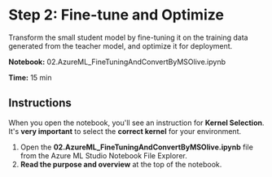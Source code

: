 # Step 2: Fine-tune and Optimize

Transform the small student model by fine-tuning it on the training data generated from the teacher model, and optimize it for deployment.

**Notebook:** 02.AzureML_FineTuningAndConvertByMSOlive.ipynb

**Time:** 15 min

## Instructions

When you open the notebook, you'll see an instruction for **Kernel Selection**. It's **very important** to select the **correct kernel** for your environment.

1. Open the **02.AzureML_FineTuningAndConvertByMSOlive.ipynb** file from the Azure ML Studio Notebook File Explorer.
2. **Read the purpose and overview** at the top of the notebook.
